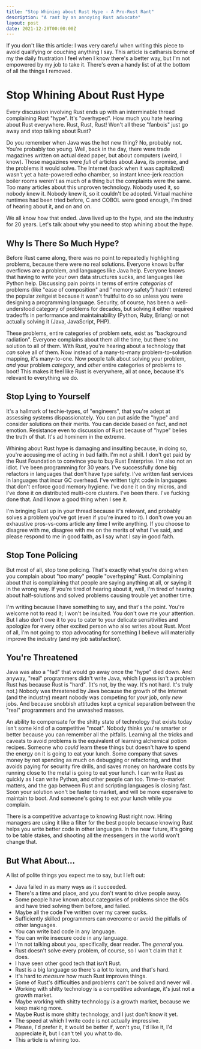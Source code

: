 ```yaml
---
title: "Stop Whining about Rust Hype - A Pro-Rust Rant"
description: "A rant by an annoying Rust advocate"
layout: post
date: 2021-12-20T00:00:00Z
---
```


If you don't like this article: I was very careful when writing this piece to
avoid qualifying or couching anything I say. This article is catharsis borne of
my the daily frustration I feel when I know there's a better way, but I'm not
empowered by my job to take it. There's even a handy list of at the bottom of
all the things I removed.

# Stop Whining About Rust Hype

Every discussion involving Rust ends up with an interminable thread complaining
Rust "hype". It's "overhyped". How much you hate hearing about Rust everywhere.
Rust, Rust, Rust! Won't all these "fanbois" just go away and stop talking about
Rust?

Do you remember when Java was the hot new thing? No, probably not. You're
probably too young. Well, back in the day, there were trade magazines written
on actual dead paper, but about computers (weird, I know). Those magazines were
*full* of articles about Java, its promise, and the problems it would solve.
The Internet (back when it was capitalized) wasn't yet a hate-powered echo
chamber, so instant knee-jerk reaction boiler rooms weren't as much of a thing
but the complaints were the same. Too many articles about this unproven
technology. Nobody used it, so nobody knew it. Nobody knew it, so it couldn't
be adopted. Virtual machine runtimes had been tried before, C and COBOL were
good enough, I'm tired of hearing about it, and on and on.

We all know how that ended. Java lived up to the hype, and ate the industry for
20 years. Let's talk about why you need to stop whining about the hype.

## Why Is There So Much Hype?

Before Rust came along, there was no point to repeatedly highlighting problems,
because there were no real solutions. Everyone knows buffer overflows are a
problem, and languages like Java help. Everyone knows that having to write your
own data structures sucks, and languages like Python help. Discussing pain
points in terms of entire _categories_ of problems (like "ease of composition"
and "memory safety") hadn't entered the popular zeitgeist because it wasn't
fruitful to do so unless you were designing a programming language. Security,
of course, has been a well-understood category of problems for decades, but
solving it either required tradeoffs in performance and maintainability
(Python, Ruby, Erlang) or not actually solving it (Java, JavaScript, PHP).

These problems, entire categories of problem sets, exist as "background
radiation". Everyone complains about them all the time, but there's no solution
to all of them. With Rust, you're hearing about a technology that _can_ solve
all of them. Now instead of a many-to-many problem-to-solution mapping, it's
many-to-one. Now people talk about solving your problem, _and_ your problem
_category_, and _other_ entire categories of problems to boot! This makes it
feel like Rust is everywhere, all at once, because it's relevant to everything
we do.

## Stop Lying to Yourself

It's a hallmark of techie-types, of "engineers", that you're adept at assessing
systems dispassionately. You can put aside the "hype" and consider solutions on
their merits. You can decide based on fact, and not emotion. Resistance even to
discussion of Rust because of "hype" belies the truth of that. It's ad hominem
in the extreme.

Whining about Rust hype is damaging and insulting because, in doing so, you're
accusing me of acting in bad faith. I'm not a shill. I don't get paid by the
Rust Foundation to convince you to buy Rust Enterprise. I'm also not an idiot.
I've been programming for 30 years. I've successfully done big refactors in
languages that don't have type safety. I've written fast services in languages
that incur GC overhead. I've written tight code in languages that don't enforce
good memory hygiene. I've done it on tiny micros, and I've done it on
distributed multi-core clusters. I've been there. I've fucking done that. And I
know a good thing when I see it.

I'm bringing Rust up in your thread because it's relevant, and probably solves
a problem you've got (even if you're inured to it). I don't owe you an
exhaustive pros-vs-cons article any time I write anything. If you choose to
disagree with me, disagree with me on the merits of what I've said, and please
respond to me in good faith, as I say what I say in good faith.

## Stop Tone Policing

But most of all, stop tone policing. That's exactly what you're doing when you
complain about "too many" people "overhyping" Rust. Complaining about that is
complaining that people are saying anything at all, or saying it in the wrong
way. If you're tired of hearing about it, well, I'm tired of hearing about
half-solutions and solved problems causing trouble yet another time.

I'm writing because I have something to say, and that's the point. You're
welcome not to read it; I won't be insulted. You don't owe me your attention.
But I also don't owe it to you to cater to your delicate sensitivities and
apologize for every other excited person who also writes about Rust. Most of
all, I'm not going to stop advocating for something I believe will materially
improve the industry (and my job satisfaction).

## You're Threatened

Java was also a "fad" that would go away once the "hype" died down. And anyway,
"real" programmers didn't write Java, which I guess isn't a problem Rust has
because Rust is "hard". (It's not, by the way. It's not hard. It's truly not.)
Nobody was threatened by Java because the growth of the Internet (and the
industry) meant nobody was competing for *your* job, only *new* jobs. And
because snobbish attitudes kept a cynical separation between the "real"
programmers and the unwashed masses.

An ability to compensate for the shitty state of technology that exists today
isn't some kind of a competitive "moat". Nobody thinks you're smarter or better
because you can remember all the pitfalls. Learning all the tricks and caveats
to avoid problems is the equivalent of learning alchemical potion recipes.
Someone who *could* learn these things but doesn't have to spend the energy on
it is going to eat your lunch. Some company that saves money by not spending as
much on debugging or refactoring, and that avoids paying for security fire
drills, and saves money on hardware costs by running close to the metal is
going to eat your lunch. I can write Rust as quickly as I can write Python, and
other people can too. Time-to-market matters, and the gap between Rust and
scripting languages is closing fast. Soon your solution won't be faster to
market, and will be more expensive to maintain to boot. And someone's going to
eat your lunch while you complain.

There is a competitive advantage to knowing Rust right now. Hiring managers are
using it like a filter for the best people because knowing Rust helps you write
better code in other languages. In the near future, it's going to be table
stakes, and shooting all the messengers in the world won't change that.

## But What About...

A list of polite things you expect me to say, but I left out:

* Java failed in as many ways as it succeeded.
* There's a time and place, and you don't want to drive people away.
* Some people have known about categories of problems since the 60s and have
  tried solving them before, and failed.
* Maybe all the code I've written over my career sucks.
* Sufficiently skilled programmers can overcome or avoid the pitfalls of other
  languages.
* You can write bad code in any language.
* You can write insecure code in any language.
* I'm not talking about *you*, specifically, dear reader. The _general_ you.
* Rust doesn't solve every problem, of course, so I won't claim that it does.
* I have seen other good tech that isn't Rust.
* Rust is a big language so there's a lot to learn, and that's hard.
* It's hard to *measure* how much Rust improves things.
* Some of Rust's difficulties and problems can't be solved and never will.
* Working with shitty technology is a competitive advantage, it's just not a
  growth market.
* Maybe working with shitty technology *is* a growth market, because we keep
  making more.
* Maybe Rust is more shitty technology, and I just don't know it yet.
* The speed at which I write code is not actually impressive.
* Please, I'd prefer it, it would be better if, won't you, I'd like it, I'd
  appreciate it, but I can't tell you what to do.
* This article is whining too.
